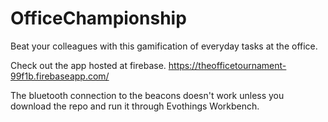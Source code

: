 # OfficeChampionship
Beat your colleagues with this gamification of everyday tasks at the office.

Check out the app hosted at firebase. https://theofficetournament-99f1b.firebaseapp.com/

The bluetooth connection to the beacons doesn't work unless you download the repo and run it through Evothings Workbench.
